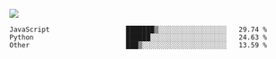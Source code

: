 ![](https://github-profile-summary-cards.vercel.app/api/cards/profile-details?username=igtm&theme=dracula)
<!--START_SECTION:waka-->

```text
JavaScript                   ███████▒░░░░░░░░░░░░░░░░░   29.74 %
Python                       ██████░░░░░░░░░░░░░░░░░░░   24.63 %
Other                        ███▒░░░░░░░░░░░░░░░░░░░░░   13.59 %
```

<!--END_SECTION:waka-->
